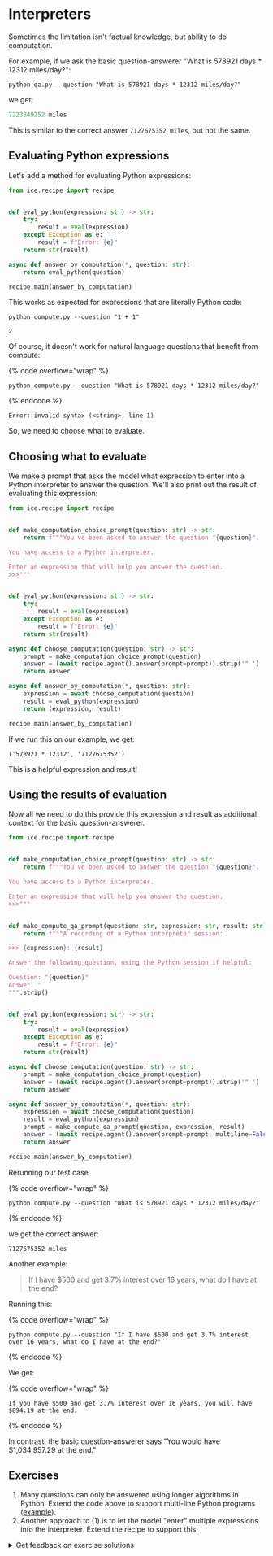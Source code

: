 # Interpreters

Sometimes the limitation isn't factual knowledge, but ability to do computation.

For example, if we ask the basic question-answerer "What is 578921 days \* 12312 miles/day?":

```shell
python qa.py --question "What is 578921 days * 12312 miles/day?"
```

we get:

```python
7223849252 miles
```

This is similar to the correct answer `7127675352 miles`, but not the same.

## Evaluating Python expressions

Let's add a method for evaluating Python expressions:

```python
from ice.recipe import recipe


def eval_python(expression: str) -> str:
    try:
        result = eval(expression)
    except Exception as e:
        result = f"Error: {e}"
    return str(result)

async def answer_by_computation(*, question: str):
    return eval_python(question)

recipe.main(answer_by_computation)
```

This works as expected for expressions that are literally Python code:

```shell
python compute.py --question "1 + 1"
```

```
2
```

Of course, it doesn't work for natural language questions that benefit from compute:

{% code overflow="wrap" %}
```shell
python compute.py --question "What is 578921 days * 12312 miles/day?"
```
{% endcode %}

```
Error: invalid syntax (<string>, line 1)
```

So, we need to choose what to evaluate.

## Choosing what to evaluate

We make a prompt that asks the model what expression to enter into a Python interpreter to answer the question. We'll also print out the result of evaluating this expression:

```python
from ice.recipe import recipe


def make_computation_choice_prompt(question: str) -> str:
    return f"""You've been asked to answer the question "{question}".

You have access to a Python interpreter.

Enter an expression that will help you answer the question.
>>>"""


def eval_python(expression: str) -> str:
    try:
        result = eval(expression)
    except Exception as e:
        result = f"Error: {e}"
    return str(result)

async def choose_computation(question: str) -> str:
    prompt = make_computation_choice_prompt(question)
    answer = (await recipe.agent().answer(prompt=prompt)).strip('" ')
    return answer

async def answer_by_computation(*, question: str):
    expression = await choose_computation(question)
    result = eval_python(expression)
    return (expression, result)

recipe.main(answer_by_computation)
```

If we run this on our example, we get:

```
('578921 * 12312', '7127675352')
```

This is a helpful expression and result!

## Using the results of evaluation

Now all we need to do this provide this expression and result as additional context for the basic question-answerer.

```python
from ice.recipe import recipe


def make_computation_choice_prompt(question: str) -> str:
    return f"""You've been asked to answer the question "{question}".

You have access to a Python interpreter.

Enter an expression that will help you answer the question.
>>>"""


def make_compute_qa_prompt(question: str, expression: str, result: str) -> str:
    return f"""A recording of a Python interpreter session:

>>> {expression}: {result}

Answer the following question, using the Python session if helpful:

Question: "{question}"
Answer: "
""".strip()


def eval_python(expression: str) -> str:
    try:
        result = eval(expression)
    except Exception as e:
        result = f"Error: {e}"
    return str(result)

async def choose_computation(question: str) -> str:
    prompt = make_computation_choice_prompt(question)
    answer = (await recipe.agent().answer(prompt=prompt)).strip('" ')
    return answer

async def answer_by_computation(*, question: str):
    expression = await choose_computation(question)
    result = eval_python(expression)
    prompt = make_compute_qa_prompt(question, expression, result)
    answer = (await recipe.agent().answer(prompt=prompt, multiline=False)).strip('" ')
    return answer

recipe.main(answer_by_computation)
```

Rerunning our test case

{% code overflow="wrap" %}
```shell
python compute.py --question "What is 578921 days * 12312 miles/day?"
```
{% endcode %}

we get the correct answer:

```
7127675352 miles
```

Another example:

> If I have $500 and get 3.7% interest over 16 years, what do I have at the end?

Running this:

{% code overflow="wrap" %}
```shell
python compute.py --question "If I have $500 and get 3.7% interest over 16 years, what do I have at the end?"
```
{% endcode %}

We get:

{% code overflow="wrap" %}
```
If you have $500 and get 3.7% interest over 16 years, you will have $894.19 at the end.
```
{% endcode %}

In contrast, the basic question-answerer says "You would have $1,034,957.29 at the end."

## Exercises

1. Many questions can only be answered using longer algorithms in Python. Extend the code above to support multi-line Python programs ([example](https://twitter.com/sergeykarayev/status/1569377881440276481/photo/1)).
2. Another approach to (1) is to let the model "enter" multiple expressions into the interpreter. Extend the recipe to support this.

<details>

<summary>Get feedback on exercise solutions</summary>

If you want feedback on your exercise solutions, submit them through [this form](https://docs.google.com/forms/d/e/1FAIpQLSdNNHeQAT7GIzn4tdsVYCkrVEPMNaZmBFkZCAJdvTvLzUAnzQ/viewform). We—the team at Ought—are happy to give our quick take on whether you missed any interesting ideas.

</details>
